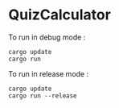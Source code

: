 # QuizCalculator  

To run in debug mode :   
```
cargo update  
cargo run   
```  
To run in release mode :   
```
cargo update  
cargo run --release  
```
